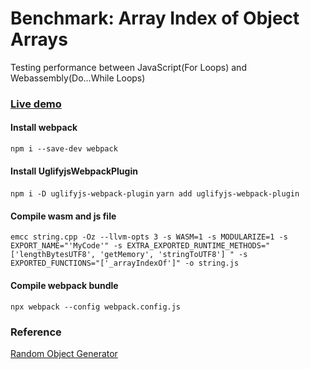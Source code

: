 # Benchmark: Array Index of Object Arrays
Testing performance between JavaScript(For Loops) and Webassembly(Do...While Loops)

### [Live demo](https://togekk.github.io/wasm/array_index_of_object_array_benchmark/)

#### Install webpack
`npm i --save-dev webpack`

#### Install UglifyjsWebpackPlugin
`npm i -D uglifyjs-webpack-plugin`
`yarn add uglifyjs-webpack-plugin`

#### Compile wasm and js file
`emcc string.cpp -Oz --llvm-opts 3 -s WASM=1 -s MODULARIZE=1 -s EXPORT_NAME="'MyCode'" -s EXTRA_EXPORTED_RUNTIME_METHODS="['lengthBytesUTF8', 'getMemory', 'stringToUTF8'] " -s EXPORTED_FUNCTIONS="['_arrayIndexOf']" -o string.js`

#### Compile webpack bundle
`npx webpack --config webpack.config.js`


### Reference
[Random Object Generator](https://stackoverflow.com/questions/2443901/random-object-generator-in-javascript)
